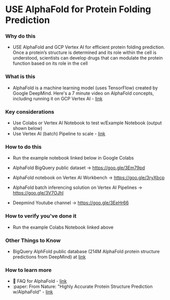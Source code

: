 # USE AlphaFold for Protein Folding Prediction

### Why do this
 - USE AlphaFold and GCP Vertex AI for efficient protein folding prediction. Once a protein’s structure is determined and its role within the cell is understood, scientists can develop drugs that can modulate the protein function based on its role in the cell

### What is this
 - AlphaFold is a machine learning model (uses TensorFlow) created by Google DeepMind. Here's a 7 minute video on AlphaFold concepts, including running it on GCP Vertex AI - [link](https://www.youtube.com/watch?v=CX0BTkimL7A)

### Key considerations
- Use Colabs or Vertex AI Notebook to test w/Example Notebook (output shown below)
- Use Vertex AI (batch) Pipeline to scale - [link](https://cloud.google.com/blog/products/ai-machine-learning/alphafold-batch-inference-with-vertex-ai-pipelines)

### How to do this
 - Run the example notebook linked below in Google Colabs 

- AlphaFold BigQuery public dataset → https://goo.gle/3Em79pd
- AlphaFold notebook on Vertex AI Workbench → https://goo.gle/3ryXbcp
- AlphaFold batch inferencing solution on Vertex AI Pipelines → https://goo.gle/3V7OJhI
- Deepmind Youtube channel → https://goo.gle/3EeHr66

### How to verify you've done it
 - Run the example Colabs Notebook linked above

### Other Things to Know
 - BigQuery AlphFold public database (214M AlphaFold protein structure predictions from DeepMind) at [link](https://console.cloud.google.com/marketplace/product/bigquery-public-data/deepmind-alphafold)

### How to learn more
- 📘 FAQ for AlphaFold - [link](https://alphafold.ebi.ac.uk/faq)
- :paper: From Nature: "Highly Accurate Protein Structure Prediction w/AlphaFold" - [link](https://www.nature.com/articles/s41586-021-03819-2)
 